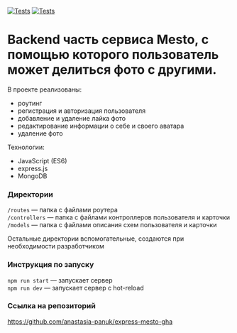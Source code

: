 [![Tests](../../actions/workflows/tests-13-sprint.yml/badge.svg)](../../actions/workflows/tests-13-sprint.yml) [![Tests](../../actions/workflows/tests-14-sprint.yml/badge.svg)](../../actions/workflows/tests-14-sprint.yml)
# Backend часть сервиса Mesto, с помощью которого пользователь может делиться фото с другими.

В проекте реализованы:
- роутинг
- регистрация и авторизация пользователя
- добавление и удаление лайка фото
- редактирование информации о себе и своего аватара
- удаление фото

Технологии:
- JavaScript (ES6)
- express.js
- MongoDB

### Директории

`/routes` — папка с файлами роутера  
`/controllers` — папка с файлами контроллеров пользователя и карточки   
`/models` — папка с файлами описания схем пользователя и карточки  
  
Остальные директории вспомогательные, создаются при необходимости разработчиком

### Инструкция по запуску

`npm run start` — запускает сервер   
`npm run dev` — запускает сервер с hot-reload

### Ссылка на репозиторий
https://github.com/anastasia-panuk/express-mesto-gha
